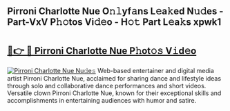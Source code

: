 ## Pirroni Charlotte Nue O𝚗𝚕yf𝚊ns L𝚎a𝚔ed N𝚞𝚍es - Part-VxV P𝚑𝚘tos Vi𝚍𝚎o - H𝚘𝚝 Part L𝚎a𝚔s xpwk1

# <h2><a href="http://kfcj56.oniu.top/?m=Pirroni+Charlotte+Nue">🔗👉 🔴 Pirroni Charlotte Nue P𝚑ot𝚘𝚜 V𝚒d𝚎o</a></h2>

[![Pirroni Charlotte Nue Nu𝚍e𝚜](https://i.imgur.com/0qMVB7G.gif)](http://kfcj56.oniu.top/?m=Pirroni+Charlotte+Nue)
Web-based entertainer and digital media artist Pirroni Charlotte Nue, acclaimed for sharing dance and lifestyle ideas through solo and collaborative dance performances and short videos. Versatile clown Pirroni Charlotte Nue, known for their exceptional skills and accomplishments in entertaining audiences with humor and satire.  
